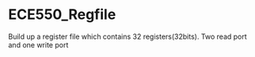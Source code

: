# ECE550_Regfile
Build up a register file which contains 32 registers(32bits). Two read port and one write port
